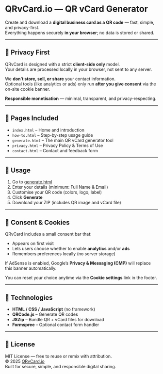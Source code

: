 # QRvCard.io — QR vCard Generator

Create and download a **digital business card as a QR code** — fast, simple, and privacy-first.  
Everything happens securely **in your browser**; no data is stored or shared.

---

## 🔐 Privacy First

QRvCard is designed with a strict **client-side only** model.  
Your details are processed locally in your browser, not sent to any server.

We **don’t store, sell, or share** your contact information.  
Optional tools (like analytics or ads) only run **after you give consent** via the on-site cookie banner.

**Responsible monetisation** — minimal, transparent, and privacy-respecting.

---

## 📂 Pages Included

- `index.html` – Home and introduction  
- `how-to.html` – Step-by-step usage guide  
- `generate.html` – The main QR vCard generator tool  
- `privacy.html` – Privacy Policy & Terms of Use  
- `contact.html` – Contact and feedback form  

---

## 🚀 Usage

1. Go to [generate.html](./generate.html)  
2. Enter your details (minimum: Full Name & Email)  
3. Customise your QR code (colors, logo, label)  
4. Click **Generate**  
5. Download your ZIP (includes QR image and vCard file)

---

## 🍪 Consent & Cookies

QRvCard includes a small consent bar that:
- Appears on first visit  
- Lets users choose whether to enable **analytics** and/or **ads**  
- Remembers preferences locally (no server storage)  

If AdSense is enabled, Google’s **Privacy & Messaging (CMP)** will replace this banner automatically.

You can reset your choice anytime via the **Cookie settings** link in the footer.

---

## 🧱 Technologies

- **HTML / CSS / JavaScript** (no framework)  
- **QRCode.js** – Generate QR codes  
- **JSZip** – Bundle QR + vCard files for download  
- **Formspree** – Optional contact form handler  

---

## 📄 License

MIT License — free to reuse or remix with attribution.  
© 2025 [QRvCard.io](https://qrvcard.io)  
Built for secure, simple, and responsible digital sharing.